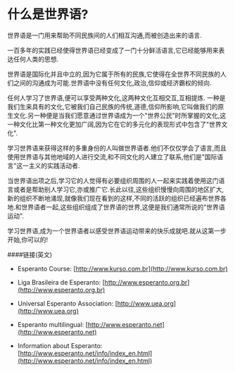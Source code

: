 ﻿什么是世界语?  
=================  
世界语是一门用来帮助不同民族间的人们相互沟通,而被创造出来的语言.  

一百多年的实践已经使得世界语已经变成了一门十分鲜活语言,它已经能够用来表达任何人类的思想.  

世界语是国际化并且中立的,因为它属于所有的民族,它使得在全世界不同民族的人们之间的沟通成为可能.世界语中没有任何文化,政治,信仰或经济霸权的倾向.  

任何人学习了世界语,便可以享受两种文化,这两种文化互相交互,互相提炼. 一种是我们生来具有的文化,它被我们自己民族的传统,道德,信仰所影响,它叫做我们的原生文化.另一种便是当我们愿意通过世界语成为一个"世界公民"时所掌握的文化,这一种文化比第一种文化更加广阔,因为它在它的多元化的表现形式中包含了"世界文化".  

学习世界语来获得这样的多重身份的人叫做世界语者.他们不仅仅学会了语言,而且使用世界语与其他地域的人进行交流,和不同文化的人建立了联系,他们是"国际语言"这一主义的实践活动者.  

当世界语出项之后,学习它的人觉得有必要组织周围的人一起来实践着使用这门语言或者是帮助别人学习它,亦或推广它.长此以往,这些组织慢慢向周围的地区扩大,新的组织不断地涌现,就像我们现在看到的这样,不同的活跃的组织已经遍布世界各地.和世界语者一起,这些组织组成了世界语的世界,这便是我们通常所说的"世界语运动".  

学习世界语,成为一个世界语者以感受世界语运动带来的快乐成就吧.就从这第一步开始,你可以的!
 
####链接(英文)  

* Esperanto Course: [http://www.kurso.com.br](http://www.kurso.com.br)  

* Liga Brasileira de Esperanto: [http://www.esperanto.org.br](http://www.esperanto.org.br)  

* Universal Esperanto Association: [http://www.uea.org](http://www.uea.org)  

* Esperanto multilingual: [http://www.esperanto.net](http://www.esperanto.net)  

* Information about Esperanto: [http://www.esperanto.net/info/index_en.html](http://www.esperanto.net/info/index_en.html)  